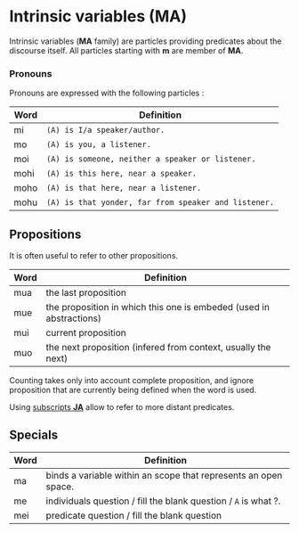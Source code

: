 # Intrinsic variables (MA)

Intrinsic variables (**MA** family) are particles providing predicates about the
discourse itself. All particles starting with **m** are member of **MA**.

### Pronouns

Pronouns are expressed with the following particles :

| Word | Definition                                           |
| ---- | ---------------------------------------------------- |
| mi   | `(A) is I/a speaker/author.`                         |
| mo   | `(A) is you, a listener.`                            |
| moi  | `(A) is someone, neither a speaker or listener.`     |
| mohi | `(A) is this here, near a speaker.`                  |
| moho | `(A) is that here, near a listener.`                 |
| mohu | `(A) is that yonder, far from speaker and listener.` |

## Propositions

It is often useful to refer to other propositions.

| Word | Definition                                                          |
| ---- | ------------------------------------------------------------------- |
| mua  | the last proposition                                                |
| mue  | the proposition in which this one is embeded (used in abstractions) |
| mui  | current proposition                                                 |
| muo  | the next proposition (infered from context, usually the next)       |

Counting takes only into account complete proposition, and ignore proposition
that are currently being defined when the word is used.

Using [subscripts **JA**](../struct/free.md#ja) allow to refer to more distant
predicates.

## Specials

| Word | Definition                                                      |
| ---- | --------------------------------------------------------------- |
| ma   | binds a variable within an scope that represents an open space. |
| me   | individuals question / fill the blank question / `A` is what ?. |
| mei  | predicate question / fill the blank question                    |